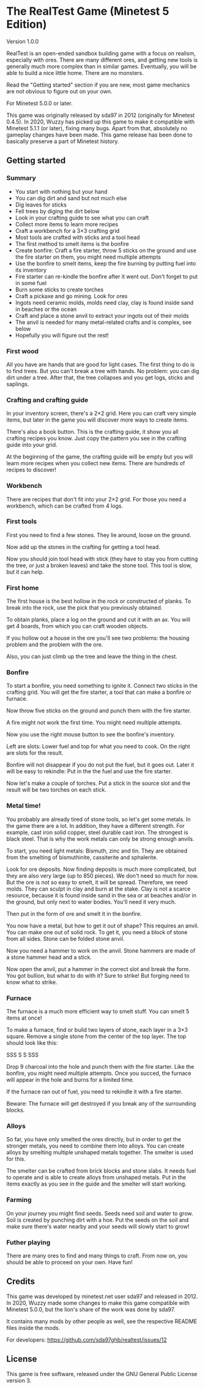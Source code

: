 The RealTest Game
(Minetest 5 Edition)
====================

Version 1.0.0

RealTest is an open-ended sandbox building game with a focus on realism, especially with ores. There are many different ores, and getting new tools is generally much more complex than in similar games. Eventually, you will be able to build a nice little home. There are no monsters.

Read the "Getting started" section if you are new, most game mechanics are not obvious to figure out on your own.

For Minetest 5.0.0 or later.

This game was originally released by sda97 in 2012 (originally for Minetest 0.4.5). In 2020, Wuzzy has picked up this game to make it compatible with Minetest 5.1.1 (or later), fixing many bugs. Apart from that, absolutely no gameplay changes have been made. This game release has been done to basically preserve a part of Minetest history.

## Getting started
### Summary
* You start with nothing but your hand
* You can dig dirt and sand but not much else
* Dig leaves for sticks
* Fell trees by diging the dirt below
* Look in your crafting guide to see what you can craft
* Collect more items to learn more recipes
* Craft a workbench for a 3×3 crafting grid
* Most tools are crafted with sticks and a tool head
* The first method to smelt items is the bonfire
* Create bonfire: Craft a fire starter, throw 5 sticks on the ground and use the fire starter on them, you might need multiple attempts
* Use the bonfire to smelt items, keep the fire burning by putting fuel into its inventory
* Fire starter can re-kindle the bonfire after it went out. Don't forget to put in some fuel
* Burn some sticks to create torches
* Craft a pickaxe and go mining. Look for ores
* Ingots need ceramic molds, molds need clay, clay is found inside sand in beaches or the ocean
* Craft and place a stone anvil to extract your ingots out of their molds
* The anvil is needed for many metal-related crafts and is complex, see below
* Hopefully you will figure out the rest!

### First wood
All you have are hands that are good for light cases.
The first thing to do is to find trees. But you can't break a tree with hands. No problem: you can dig dirt under a tree. After that, the tree collapses and you get logs, sticks and saplings.

### Crafting and crafting guide
In your inventory screen, there's a 2×2 grid. Here you can craft very simple items, but later in the game you will discover more ways to create items.

There's also a book button. This is the crafting guide, it show you all crafting recipes you know. Just copy the pattern you see in the crafting guide into your grid.

At the beginning of the game, the crafting guide will be empty but you will learn more recipes when you collect new items. There are hundreds of recipes to discover!

### Workbench
There are recipes that don't fit into your 2×2 grid. For those you need a workbench, which can be crafted from 4 logs.

### First tools
First you need to find a few stones. They lie around, loose on the ground.

Now add up the stones in the crafting for getting a tool head.

Now you should join tool head with stick (they have to stay you from cutting the tree, or just a broken leaves) and take the stone tool. This tool is slow, but it can help.

### First home
The first house is the best hollow in the rock or constructed of planks. To break into the rock, use the pick that you previously obtained.

To obtain planks, place a log on the ground and cut it with an ax. You will get 4 boards, from which you can craft wooden objects.

If you hollow out a house in the ore you'll see two problems: the housing problem and the problem with the ore.

Also, you can just climb up the tree and leave the thing in the chest.

### Bonfire

To start a bonfire, you need something to ignite it. Connect two sticks in the crafting grid. You will get the fire starter, a tool that can make a bonfire or furnace.

Now throw five sticks on the ground and punch them with the fire starter.

A fire might not work the first time. You might need multiple attempts.

Now you use the right mouse button to see the bonfire's inventory.

Left are slots: Lower fuel and top for what you need to cook. On the right are slots for the result.

Bonfire will not disappear if you do not put the fuel, but it goes out. Later it will be easy to rekindle: Put in the the fuel and use the fire starter.

Now let's make a couple of torches. Put a stick in the source slot and the result will be two torches on each stick.

### Metal time!

You probably are already tired of stone tools, so let's get some metals. In the game there are a lot. In addition, they have a different strength. For example, cast iron solid copper, steel durable cast iron. The strongest is black steel. That is why the work metals can only be strong enough anvils.

To start, you need light metals: Bismuth, zinc and tin. They are obtained from the smelting of bismuthinite, cassiterite and sphalerite.

Look for ore deposits. Now finding deposits is much more complicated, but they are also very large (up to 850 pieces). We don't need so much for now. But the ore is not so easy to smelt, it will be spread. Therefore, we need molds. They can sculpt in clay and burn at the stake. Clay is not a scarce resource, because it is found inside sand in the sea or at beaches and/or in the ground, but only next to water bodies. You'll need it very much.

Then put in the form of ore and smelt it in the bonfire.

You now have a metal, but how to get it out of shape? This requires an anvil. You can make one out of solid rock. To get it, you need a block of stone from all sides. Stone can be folded stone anvil.

Now you need a hammer to work on the anvil. Stone hammers are made of a stone hammer head and a stick.

Now open the anvil, put a hammer in the correct slot and break the form.
You got bullion, but what to do with it? Sure to strike! But forging need to know what to strike.

### Furnace

The furnace is a much more efficient way to smelt stuff. You can smelt 5 items at once!

To make a furnace, find or build two layers of stone, each layer in a 3×3 square. Remove a single stone from the center of the top layer. The top should look like this:

SSS
S S
SSS

Drop 9 charcoal into the hole and punch them with the fire starter. Like the bonfire, you might need multiple attempts. Once you succed, the furnace will appear in the hole and burns for a limited time.

If the furnace ran out of fuel, you need to rekindle it with a fire starter.

Beware: The furnace will get destroyed if you break any of the surrounding blocks.

### Alloys
So far, you have only smelted the ores directly, but in order to get the stronger metals, you need to combine them into alloys. You can create alloys by smelting multiple unshaped metals together. The smelter is used for this.

The smelter can be crafted from brick blocks and stone slabs. It needs fuel to operate and is able to create alloys from unshaped metals. Put in the items exactly as you see in the guide and the smelter will start working.

### Farming
On your journey you might find seeds. Seeds need soil and water to grow. Soil is created by punching dirt with a hoe. Put the seeds on the soil and make sure there's water nearby and your seeds will slowly start to grow!

### Futher playing
There are many ores to find and many things to craft. From now on, you should be able to proceed on your own. Have fun!

## Credits
This game was developed by minetest.net user sda97 and released in 2012. In 2020, Wuzzy made some changes to make this game compatible with Minetest 5.0.0, but the lion's share of the work was done by sda97.

It contains many mods by other people as well, see the respective README files inside the mods.

For developers: https://github.com/sda97ghb/realtest/issues/12

## License
This game is free software, released under the GNU General Public License version 3.
